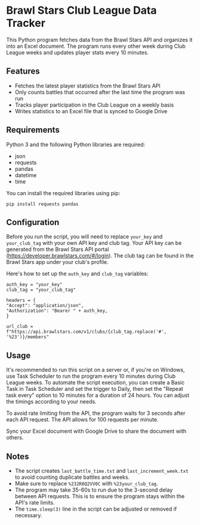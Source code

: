 # Brawl Stars Club League Data Tracker

This Python program fetches data from the Brawl Stars API and organizes it into an Excel document. The program runs every other week during Club League weeks and updates player stats every 10 minutes. 

## Features

- Fetches the latest player statistics from the Brawl Stars API
- Only counts battles that occurred after the last time the program was run
- Tracks player participation in the Club League on a weekly basis
- Writes statistics to an Excel file that is synced to Google Drive

## Requirements

Python 3 and the following Python libraries are required:

- json
- requests
- pandas
- datetime
- time

You can install the required libraries using pip:

```
pip install requests pandas
```

## Configuration

Before you run the script, you will need to replace `your_key` and `your_club_tag` with your own API key and club tag. Your API key can be generated from the Brawl Stars API portal (https://developer.brawlstars.com/#/login). The club tag can be found in the Brawl Stars app under your club's profile.

Here's how to set up the `auth_key` and `club_tag` variables:

```
auth_key = "your_key"
club_tag = "your_club_tag"

headers = {
"Accept": "application/json",
"Authorization": "Bearer " + auth_key,
}

url_club = f"https://api.brawlstars.com/v1/clubs/{club_tag.replace('#', '%23')}/members"
```

## Usage

It's recommended to run this script on a server or, if you're on Windows, use Task Scheduler to run the program every 10 minutes during Club League weeks. To automate the script execution, you can create a Basic Task in Task Scheduler and set the trigger to Daily, then set the "Repeat task every" option to 10 minutes for a duration of 24 hours. You can adjust the timings according to your needs.

To avoid rate limiting from the API, the program waits for 3 seconds after each API request. The API allows for 100 requests per minute.

Sync your Excel document with Google Drive to share the document with others. 

## Notes

- The script creates `last_battle_time.txt` and `last_increment_week.txt` to avoid counting duplicate battles and weeks. 
- Make sure to replace `%232R0Q2VV0C` with `%23your_club_tag`.
- The program may take 35-60s to run due to the 3-second delay between API requests. This is to ensure the program stays within the API's rate limits.
- The `time.sleep(3)` line in the script can be adjusted or removed if necessary.

